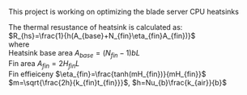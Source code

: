 This project is working on optimizing the blade server CPU heatsinks

The thermal resustance of heatsink is calculated as: <br/>
$R_{hs}=\frac{1}{h(A_{base}+N_{fin}\eta_{fin}A_{fin})}$ <br/>
where <br/>
Heatsink base area $A_{base}=(N_{fin}-1)bL$ <br/>
Fin area $A_{fin}=2H_{fin}L$ <br/>
Fin effieiceny $\eta_{fin}=\frac{tanh(mH_{fin})}{mH_{fin}}$ <br/>
$m=\sqrt{\frac{2h}{k_{fin}t_{fin}}}$, $h=Nu_{b}\frac{k_{air}}{b}$

